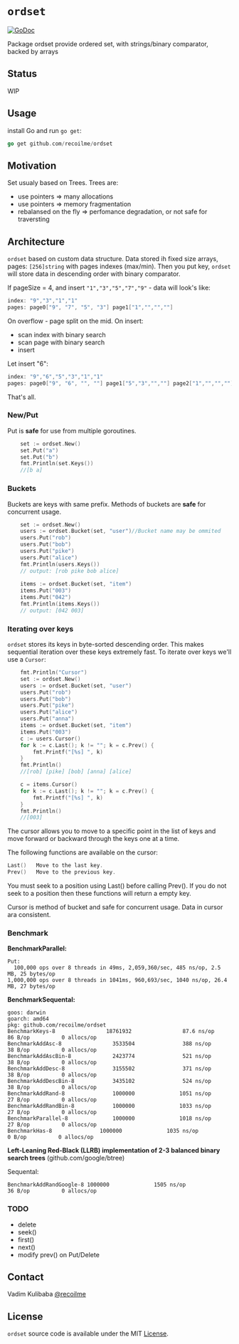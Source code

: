 # `ordset`

[![GoDoc](https://godoc.org/github.com/recoilme/ordset?status.svg)](https://godoc.org/github.com/recoilme/ordset)

Package ordset provide ordered set, with strings/binary comparator, backed by arrays

## Status

WIP

## Usage

install Go and run ```go get```:

```go
go get github.com/recoilme/ordset
```

## Motivation

Set usualy based on Trees. Trees are:

- use pointers => many allocations
- use pointers => memory fragmentation
- rebalansed on the fly => perfomance degradation, or not safe for traversting

## Architecture

`ordset` based on custom data structure. Data stored ih fixed size arrays, pages: ```[256]string``` with pages indexes (max/min). Then you put key, `ordset` will store data in descending order with binary comparator.

If pageSize = 4, and insert ```"1","3","5","7","9"``` -  data will look's like:

```go
index: "9","3","1","1"
pages: page0["9", "7", "5", "3"] page1["1","","",""]
```

On overflow - page split on the mid.
On insert: 
 - scan index with binary search
 - scan page with binary search
 - insert

Let insert "6":

```go
index: "9","6","5","3","1","1"
pages: page0["9", "6", "", ""] page1["5","3","",""] page2["1","","",""]
```

That's all. 

### New/Put

Put is **safe** for use from multiple goroutines.

```go
	set := ordset.New()
	set.Put("a")
	set.Put("b")
	fmt.Println(set.Keys())
	//[b a]
```

### Buckets

Buckets are keys with same prefix. Methods of buckets are **safe** for concurrent usage.

```go
	set := ordset.New()
	users := ordset.Bucket(set, "user")//Bucket name may be ommited
	users.Put("rob")
	users.Put("bob")
	users.Put("pike")
	users.Put("alice")
	fmt.Println(users.Keys())
	// output: [rob pike bob alice]
    
	items := ordset.Bucket(set, "item")
	items.Put("003")
	items.Put("042")
	fmt.Println(items.Keys())
	// output: [042 003]
```

### Iterating over keys

`ordset` stores its keys in byte-sorted descending order. This makes sequential iteration over these keys extremely fast. To iterate over keys we'll use a `Cursor`:

```go
	fmt.Println("Cursor")
	set := ordset.New()
	users := ordset.Bucket(set, "user")
	users.Put("rob")
	users.Put("bob")
	users.Put("pike")
	users.Put("alice")
	users.Put("anna")
	items := ordset.Bucket(set, "item")
	items.Put("003")
	c := users.Cursor()
	for k := c.Last(); k != ""; k = c.Prev() {
		fmt.Printf("[%s] ", k)
	}
	fmt.Println()
	//[rob] [pike] [bob] [anna] [alice]

	c = items.Cursor()
	for k := c.Last(); k != ""; k = c.Prev() {
		fmt.Printf("[%s] ", k)
	}
	fmt.Println()
	//[003]
```

The cursor allows you to move to a specific point in the list of keys and move forward or backward through the keys one at a time.

The following functions are available on the cursor:

```go
Last()   Move to the last key.
Prev()   Move to the previous key.
```

You must seek to a position using Last() before calling Prev(). If you do not seek to a position then these functions will return a empty key.

Cursor is method of bucket and safe for concurrent usage. Data in cursor ara consistent.

### Benchmark

**BenchmarkParallel:**
```
Put: 
  100,000 ops over 8 threads in 49ms, 2,059,360/sec, 485 ns/op, 2.5 MB, 25 bytes/op
1,000,000 ops over 8 threads in 1041ms, 960,693/sec, 1040 ns/op, 26.4 MB, 27 bytes/op
```

**BenchmarkSequental:**
```
goos: darwin
goarch: amd64
pkg: github.com/recoilme/ordset
BenchmarkKeys-8                18761932                87.6 ns/op            86 B/op          0 allocs/op
BenchmarkAddAsc-8                3533504               388 ns/op              38 B/op          0 allocs/op
BenchmarkAddAscBin-8             2423774               521 ns/op              38 B/op          0 allocs/op
BenchmarkAddDesc-8               3155502               371 ns/op              38 B/op          0 allocs/op
BenchmarkAddDescBin-8            3435102               524 ns/op              38 B/op          0 allocs/op
BenchmarkAddRand-8               1000000              1051 ns/op              27 B/op          0 allocs/op
BenchmarkAddRandBin-8            1000000              1033 ns/op              27 B/op          0 allocs/op
BenchmarkParallel-8              1000000              1018 ns/op              27 B/op          0 allocs/op
BenchmarkHas-8           	 1000000              1035 ns/op               0 B/op          0 allocs/op
```

**Left-Leaning Red-Black (LLRB) implementation of 2-3 balanced binary search trees**
(github.com/google/btree)

Sequental:
```
BenchmarkAddRandGoogle-8 1000000              1505 ns/op              36 B/op          0 allocs/op
```

### TODO

 - delete
 - seek()
 - first()
 - next()
 - modify prev() on Put/Delete

## Contact

Vadim Kulibaba [@recoilme](http://t.me/recoilme)

## License

`ordset` source code is available under the MIT [License](/LICENSE).
